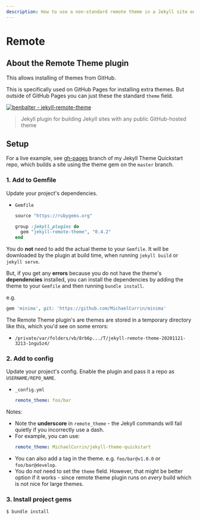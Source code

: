 ```yaml
---
description: How to use a non-standard remote theme in a Jekyll site on GH Pages
---
```

# Remote

## About the Remote Theme plugin

This allows installing of themes from GitHub.

This is specifically used on GitHub Pages for installing extra themes. But outside of GitHub Pages you can just these the standard `theme` field.

[![benbalter - jekyll-remote-theme](https://img.shields.io/static/v1?label=benbalter&message=jekyll-remote-theme&color=5d15a1&logo=github)](https://github.com/benbalter/jekyll-remote-theme)

> Jekyll plugin for building Jekyll sites with any public GitHub-hosted theme


## Setup

For a live example, see [gh-pages](https://github.com/MichaelCurrin/jekyll-theme-quickstart/tree/gh-pages) branch of my Jekyll Theme Quickstart repo, which builds a site using the theme gem on the `master` branch.

### 1. Add to Gemfile

Update your project's dependencies.

- `Gemfile`
    ```ruby
    source "https://rubygems.org"

    group :jekyll_plugins do
      gem "jekyll-remote-theme", "0.4.2"
    end
    ```

You do **not** need to add the actual theme to your `Gemfile`. It will be downloaded by the plugin at build time, when running `jekyll build` or `jekyll serve`.

But, if you get any **errors** because you do not have the theme's **dependencies** installed, you can install the dependencies by adding the theme to your `Gemfile` and then running `bundle install`.

e.g.

```ruby
gem 'minima', git: 'https://github.com/MichaelCurrin/minima'
```

The Remote Theme plugin's are themes are stored in a temporary directory like this, which you'd see on some errors:

- `/private/var/folders/vb/8rb6p.../T/jekyll-remote-theme-20201121-3213-1ngu5z4/`

### 2. Add to config

Update your project's config. Enable the plugin and pass it a repo as `USERNAME/REPO_NAME`.

- `_config.yml`
    ```yaml
    remote_theme: foo/bar
    ```

Notes:

- Note the **underscore** in `remote_theme` - the Jekyll commands will fail quietly if you incorrectly use a dash.
- For example, you can use:
    ```yaml
    remote_theme: MichaelCurrin/jekyll-theme-quickstart
    ```
- You can also add a tag in the theme. e.g. `foo/bar@v1.0.0` or `foo/bar@develop`.
- You do _not_ need to set the `theme` field. However, that might be better option if it works - since remote theme plugin runs on _every_ build which is not nice for large themes.

### 3. Install project gems

```sh
$ bundle install
```
